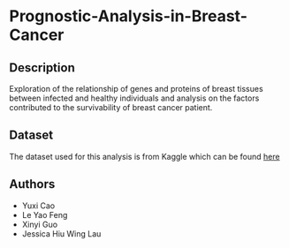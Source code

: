 # Prognostic-Analysis-in-Breast-Cancer

## Description
Exploration of the relationship of genes and proteins of breast tissues between infected and healthy individuals and analysis on the factors contributed to the survivability of breast cancer patient.

## Dataset
  The dataset used for this analysis is from Kaggle which can be found [here](https://www.kaggle.com/uciml/breast-cancer-wisconsin-data)
  
## Authors
* Yuxi Cao
* Le Yao Feng
* Xinyi Guo
* Jessica Hiu Wing Lau

